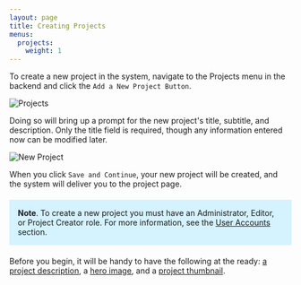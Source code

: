 ```yaml
---
layout: page
title: Creating Projects
menus:
  projects:
    weight: 1
---
```


To create a new project in the system, navigate to the Projects menu in the backend and click the `Add a New Project Button`.

![Projects](/docs/assets/installing/projects.png)

Doing so will bring up a prompt for the new project's title, subtitle, and description. Only the title field is required, though any information entered now can be modified later.

![New Project](/docs/assets/installing/new.png)

When you click `Save and Continue`, your new project will be created, and the system will deliver you to the project page.

<div style="background: #d4f2ff; margin: 20px 0; padding: 15px;">
<strong>Note</strong>. To create a new project you must have an Administrator, Editor, or Project Creator role. For more information, see the <a href="accounts/users.html">User Accounts</a> section.
</div>

Before you begin, it will be handy to have the following at the ready: [a project description](/docs/projects/customizing/appearance.html#description), a [hero image](/docs/projects/customizing/appearance.html#hero), and a [project thumbnail](/docs/projects/customizing/general.html#thumbnail).
